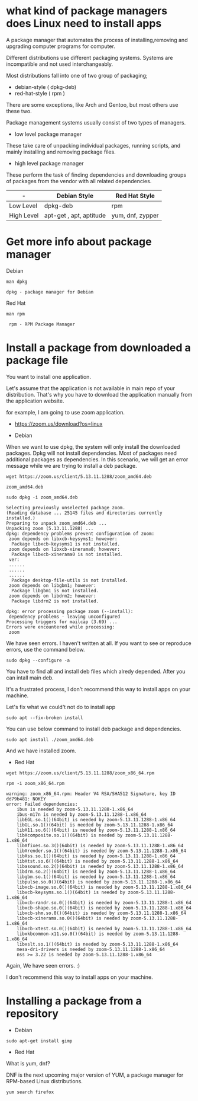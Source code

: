 # what kind of package managers does Linux need to install apps

A package manager that automates the process of installing,removing and upgrading computer programs for computer.


Different distributions use different packaging systems. Systems are incompatible and not used interchangeably.


Most distributions fall into one of two group of packaging;

- debian-style ( dpkg-deb)
- red-hat-style ( rpm )

There are some exceptions, like Arch and Gentoo, but most others use these two.

Package management systems usually consist of two types of managers.

- low level package manager

These take care of unpacking individual packages, running scripts, and mainly installing and removing package files.

- high level package manager

These perform the task of finding dependencies and downloading groups of packages from the vendor with all related dependencies.

| -             | Debian Style  | Red Hat Style  |
| ------------- | ------------- | ------------- |
| Low Level     | dpkg-deb      | rpm  |
| High Level    | apt-get , apt, aptitude  | yum, dnf, zypper  |





# Get more info about package manager


Debian 

```SHELL
man dpkg
```

```SHELL
dpkg - package manager for Debian
```


Red Hat

```SHELL
man rpm
```

```SHELL
 rpm - RPM Package Manager
```

# Install a package from downloaded a package file

You want to install one application.

Let's assume that the application is not available in main repo of your distribution.
That's why you have to download the application manually from the application website.

for example, I am going to use zoom application. 


- https://zoom.us/download?os=linux


- Debian

When we want to use dpkg, the system will only install the downloaded packages. Dpkg will not install dependencies. Most of packages need additional packages as dependencies. In this scenario, we will get an error message while we are trying to install a deb package.


```SHELL
wget https://zoom.us/client/5.13.11.1288/zoom_amd64.deb

```

```SHELL
zoom_amd64.deb
```

```SHELL
sudo dpkg -i zoom_amd64.deb
```

```SHELL
Selecting previously unselected package zoom.
(Reading database ... 25145 files and directories currently installed.)
Preparing to unpack zoom_amd64.deb ...
Unpacking zoom (5.13.11.1288) ...
dpkg: dependency problems prevent configuration of zoom:
 zoom depends on libxcb-keysyms1; however:
  Package libxcb-keysyms1 is not installed.
 zoom depends on libxcb-xinerama0; however:
  Package libxcb-xinerama0 is not installed.
 ver:
 ......
 ......
 ......
  Package desktop-file-utils is not installed.
 zoom depends on libgbm1; however:
  Package libgbm1 is not installed.
 zoom depends on libdrm2; however:
  Package libdrm2 is not installed.

dpkg: error processing package zoom (--install):
 dependency problems - leaving unconfigured
Processing triggers for mailcap (3.69) ...
Errors were encountered while processing:
 zoom

```

We have seen errors. I haven't written at all. If you want to see or reproduce errors, use the command below.

```SHELL
sudo dpkg --configure -a
```

You have to find all and install deb files which alredy depended.
After you can intall main deb. 

It's a frustrated process, I don't recommend this way to install apps on your machine.


Let's fix what we could't not do to install app
```SHELL
sudo apt --fix-broken install
```


You can use below command to install deb package and dependencies.

```SHELL
sudo apt install ./zoom_amd64.deb
```

And we have installed zoom.




- Red Hat


```SHELL
wget https://zoom.us/client/5.13.11.1288/zoom_x86_64.rpm

```

```SHELL
rpm -i zoom_x86_64.rpm
```

```SHELL
warning: zoom_x86_64.rpm: Header V4 RSA/SHA512 Signature, key ID dd79b481: NOKEY
error: Failed dependencies:
	ibus is needed by zoom-5.13.11.1288-1.x86_64
	ibus-m17n is needed by zoom-5.13.11.1288-1.x86_64
	libEGL.so.1()(64bit) is needed by zoom-5.13.11.1288-1.x86_64
	libGL.so.1()(64bit) is needed by zoom-5.13.11.1288-1.x86_64
	libX11.so.6()(64bit) is needed by zoom-5.13.11.1288-1.x86_64
	libXcomposite.so.1()(64bit) is needed by zoom-5.13.11.1288-1.x86_64
	libXfixes.so.3()(64bit) is needed by zoom-5.13.11.1288-1.x86_64
	libXrender.so.1()(64bit) is needed by zoom-5.13.11.1288-1.x86_64
	libXss.so.1()(64bit) is needed by zoom-5.13.11.1288-1.x86_64
	libXtst.so.6()(64bit) is needed by zoom-5.13.11.1288-1.x86_64
	libasound.so.2()(64bit) is needed by zoom-5.13.11.1288-1.x86_64
	libdrm.so.2()(64bit) is needed by zoom-5.13.11.1288-1.x86_64
	libgbm.so.1()(64bit) is needed by zoom-5.13.11.1288-1.x86_64
	libpulse.so.0()(64bit) is needed by zoom-5.13.11.1288-1.x86_64
	libxcb-image.so.0()(64bit) is needed by zoom-5.13.11.1288-1.x86_64
	libxcb-keysyms.so.1()(64bit) is needed by zoom-5.13.11.1288-1.x86_64
	libxcb-randr.so.0()(64bit) is needed by zoom-5.13.11.1288-1.x86_64
	libxcb-shape.so.0()(64bit) is needed by zoom-5.13.11.1288-1.x86_64
	libxcb-shm.so.0()(64bit) is needed by zoom-5.13.11.1288-1.x86_64
	libxcb-xinerama.so.0()(64bit) is needed by zoom-5.13.11.1288-1.x86_64
	libxcb-xtest.so.0()(64bit) is needed by zoom-5.13.11.1288-1.x86_64
	libxkbcommon-x11.so.0()(64bit) is needed by zoom-5.13.11.1288-1.x86_64
	libxslt.so.1()(64bit) is needed by zoom-5.13.11.1288-1.x86_64
	mesa-dri-drivers is needed by zoom-5.13.11.1288-1.x86_64
	nss >= 3.22 is needed by zoom-5.13.11.1288-1.x86_64
```

Again, We have seen errors.   :)

I don't recommend this way to install apps on your machine.


# Installing a package from a repository


- Debian

```SHELL
sudo apt-get install gimp
```

- Red Hat

What is yum, dnf?

DNF  is  the next upcoming major version of YUM, a package manager for RPM-based Linux distributions.


```SHELL
yum search firefox
```


